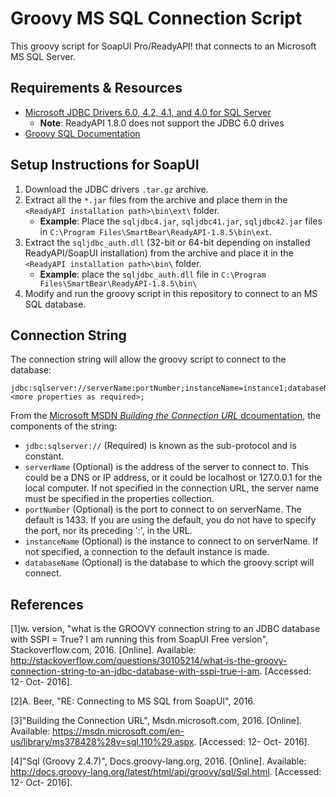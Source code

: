 # Groovy MS SQL Connection Script

This groovy script for SoapUI Pro/ReadyAPI! that connects to an Microsoft MS SQL Server.

## Requirements & Resources

* [Microsoft JDBC Drivers 6.0, 4.2, 4.1, and 4.0 for SQL Server](https://www.microsoft.com/en-us/download/details.aspx?id=11774)
  * **Note**: ReadyAPI 1.8.0 does not support the JDBC 6.0 drives
* [Groovy SQL Documentation](http://docs.groovy-lang.org/latest/html/api/groovy/sql/Sql.html)

## Setup Instructions for SoapUI

1. Download the JDBC drivers `.tar.gz` archive.
2. Extract all the `*.jar` files from the archive and place them in the `<ReadyAPI installation path>\bin\ext\` folder.
   *  **Example**: Place the `sqljdbc4.jar`, `sqljdbc41.jar`, `sqljdbc42.jar` files in `C:\Program Files\SmartBear\ReadyAPI-1.8.5\bin\ext`.
3. Extract the `sqljdbc_auth.dll` (32-bit or 64-bit depending on installed ReadyAPI/SoapUI installation) from the archive and place it in the `<ReadyAPI installation path>\bin\` folder.
   * **Example**: place the `sqljdbc_auth.dll` file in `C:\Program Files\SmartBear\ReadyAPI-1.8.5\bin\`
4. Modify and run the groovy script in this repository to connect to an MS SQL database.

## Connection String

The connection string will allow the groovy script to connect to the database:

    jdbc:sqlserver://serverName:portNumber;instanceName=instance1;databaseName=dbName;integratedSecurity=true;<more properties as required>;

From the [Microsoft MSDN *Building the Connection URL* dcoumentation](https://msdn.microsoft.com/en-us/library/ms378428%28v=sql.110%29.aspx), the components of the string:
* `jdbc:sqlserver://` (Required) is known as the sub-protocol and is constant.
* `serverName` (Optional) is the address of the server to connect to. This could be a DNS or IP address, or it could be localhost or 127.0.0.1 for the local computer. If not specified in the connection URL, the server name must be specified in the properties collection.
* `portNumber` (Optional) is the port to connect to on serverName. The default is 1433. If you are using the default, you do not have to specify the port, nor its preceding ':', in the URL.
* `instanceName` (Optional) is the instance to connect to on serverName. If not specified, a connection to the default instance is made.
* `databaseName` (Optional) is the database to which the groovy script will connect.


## References

[1]w. version, "what is the GROOVY connection string to an JDBC database with SSPI = True? I am running this from SoapUI Free version", Stackoverflow.com, 2016. [Online]. Available: http://stackoverflow.com/questions/30105214/what-is-the-groovy-connection-string-to-an-jdbc-database-with-sspi-true-i-am. [Accessed: 12- Oct- 2016].

[2]A. Beer, "RE: Connecting to MS SQL from SoapUI", 2016.

[3]"Building the Connection URL", Msdn.microsoft.com, 2016. [Online]. Available: https://msdn.microsoft.com/en-us/library/ms378428%28v=sql.110%29.aspx. [Accessed: 12- Oct- 2016].

[4]"Sql (Groovy 2.4.7)", Docs.groovy-lang.org, 2016. [Online]. Available: http://docs.groovy-lang.org/latest/html/api/groovy/sql/Sql.html. [Accessed: 12- Oct- 2016].
